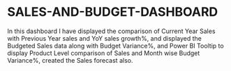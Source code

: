 # SALES-AND-BUDGET-DASHBOARD
In this dashboard I have displayed the comparison of Current Year Sales with Previous Year sales and YoY sales growth%, and displayed the Budgeted Sales data along with Budget Variance%, and Power BI Tooltip to display Product Level comparison of Sales and Month wise Budget Variance%, created the Sales forecast also.
